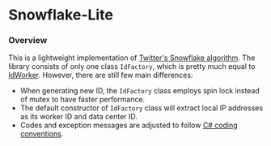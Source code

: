 # Snowflake-Lite
### Overview

This is a lightweight implementation of [Twitter's Snowflake algorithm](https://github.com/twitter/snowflake/). The library consists of only one class `IdFactory`, which is pretty much equal to [IdWorker](https://github.com/twitter/snowflake/blob/snowflake-2010/src/main/scala/com/twitter/service/snowflake/IdWorker.scala). However, there are still few main differences:

* When generating new ID, the `IdFactory` class employs spin lock instead of mutex to have faster performance.
* The default constructor of `IdFactory` class will extract local IP addresses as its worker ID and data center ID.
* Codes and exception messages are adjusted to follow [C# coding conventions](https://msdn.microsoft.com/en-us/library/ff926074.aspx).
